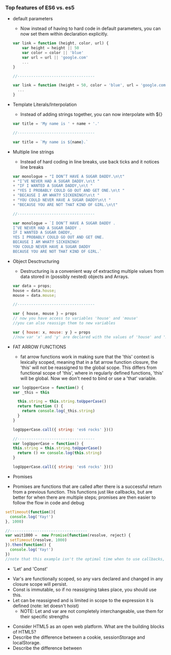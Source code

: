 ### Top features of ES6 vs. es5

* default parameters
  - Now instead of having to hard code in default parameters, you can now set them within declaration explicitly.
  ```javascript
  var link = function (height, color, url) {
      var height = height || 50
      var color = color || 'blue'
      var url = url || 'google.com'
      ...
  }

  //----------------------------------

  var link = function (height = 50, color = 'blue', url = 'google.com') {
    ...
  }
  ```
* Template Literals/Interpolation
  - Instead of adding strings together, you can now interpolate with ${}
  ```javascript
  var title = 'My name is ' + name + '.'

  //----------------------------------

  var title = `My name is ${name}.`
  ```    
* Multiple line strings
  - Instead of hard coding in line breaks, use back ticks and it notices line breaks
  ```javascript
  var monologue = "I DON’T HAVE A SUGAR DADDY.\n\t"
  + "I’VE NEVER HAD A SUGAR DADDY.\n\t "
  + "IF I WANTED A SUGAR DADDY,\n\t "
  + "YES I PROBABLY COULD GO OUT AND GET ONE.\n\t "
  + "BECAUSE I AM WHAT⁉ SICKENING‼\n\t "
  + "YOU COULD NEVER HAVE A SUGAR DADDY\n\t "
  + "BECAUSE YOU ARE NOT THAT KIND OF GIRL.\n\t"

  //----------------------------------

  var monologue = `I DON’T HAVE A SUGAR DADDY .
  I’VE NEVER HAD A SUGAR DADDY .
  IF I WANTED A SUGAR DADDY,
  YES I PROBABLY COULD GO OUT AND GET ONE.
  BECAUSE I AM WHAT⁉ SICKENING‼
  YOU COULD NEVER HAVE A SUGAR DADDY
  BECAUSE YOU ARE NOT THAT KIND OF GIRL.`

  ```    

* Object Desctructuring
  - Destructuring is a convenient way of extracting multiple values from data stored in (possibly nested) objects and Arrays.
  ```javascript
  var data = props;
  house = data.house;
  mouse = data.mouse;

  //----------------------------------

  var { house, mouse } = props
  // now you have access to variables 'house' and 'mouse'
  //you can also reassign them to new variables

  var { house: x, mouse: y } = props
  //now var 'x' and 'y' are declared with the values of 'house' and 'mouse'

  ```    
* FAT ARROW FUNCTIONS
  - fat arrow functions work in making sure that the 'this' context is lexically scoped, meaning that
  in a fat arrow function closure, the 'this' will not be reassigned to the global scope. This differs
  from functional scope of 'this', where in regularly defined functions, 'this' will be global. Now we
  don't need to bind or use a 'that' variable.
  ```javascript
  var logUpperCase = function() {
  var _this = this

    this.string = this.string.toUpperCase()
    return function () {
      return console.log(_this.string)
    }
  }

  logUpperCase.call({ string: 'es6 rocks' })()

  //----------------------------------
  var logUpperCase = function() {
  this.string = this.string.toUpperCase()
    return () => console.log(this.string)
  }

  logUpperCase.call({ string: 'es6 rocks' })()
  ```    

* Promises
- Promises are functions that are called after there is a successful return from a previous function. This functions just like callbacks, but are better for when there are multiple steps; promises are then easier to follow the flow in code and debug
```javascript
setTimeout(function(){
  console.log('Yay!')
}, 1000)

//----------------------------------
var wait1000 =  new Promise(function(resolve, reject) {
  setTimeout(resolve, 1000)
}).then(function() {
  console.log('Yay!')
})
//note that this example isn't the optimal time when to use callbacks, but rather with more complex methods (that I didn't want to clutter and confuse in an example)
```    
* 'Let' and 'Const'
- Var's are functionally scoped, so any vars declared and changed in any closure scope will persist.
- Const is immutable, so if no reassigning takes place, you should use this.
- Let can be reassigned and is limited in scope to the expression it is defined (note: let doesn't hoist)
  - NOTE: Let and var are not completely interchangeable, use them for their specific strengths
* Consider HTML5 as an open web platform. What are the building blocks of HTML5?
* Describe the difference between a cookie, sessionStorage and localStorage.
* Describe the difference between <script>, <script async> and <script defer>.
